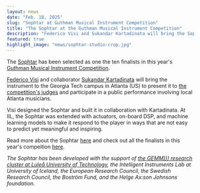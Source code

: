 ```yaml
---
layout: news
date: "Feb. 18, 2025"
slug: "Sophtar at Guthman Musical Instrument Competition"
title: "The Sophtar at the Guthman Musical Instrument Competition"
description: "Federico Visi and Sukandar Kartadinata will bring the Sophtar to Atlanta (US) to compete in the final round of the competition"
featured: true
highlight_image: "news/sophtar-studio-crop.jpg"
---
```


<script>
	import CaptionedImage from "../../components/Images/CaptionedImage.svelte"
  	import YouTube from "../../components/Video/EmbedYouTube.svelte"
</script>

The [Sophtar](https://iil.is/research/sophtar) has been selected as one the ten finalists in this year's [Guthman Musical Instrument Competition](https://guthman.gatech.edu).

[Federico Visi](https://iil.is/people#federico-visi) and collaborator [Sukandar Kartadinata](https://www.glui.de/wp/) will bring the instrument to the Georgia Tech campus in Atlanta (US) to present it to [the competition's judges](https://guthman.gatech.edu/judges-2025) and participate in a public performance involving local Atlanta musicians.

<CaptionedImage
  src="news/sophtar-studio-crop.jpg"
  alt="The Sophtar being played on a white table by a window. There are many cables connecting the instrument to other devices."
  caption="The Sophtar being played."/>

Visi designed the Sophtar and built it in collaboration with Kartadinata. At IIL, the Sophtar was extended with actuators, on-board DSP, and machine learning models to make it respond to the player in ways that are not easy to predict yet meaningful and inspiring. 

<YouTube
  id="8jfT23OIyD0" 
  caption="Exploring the Sophtar."/>

Read more about the Sophtar [here](https://www.federicovisi.com/the-sophtar/) and check out all the finalists in this year's compeition [here](https://guthman.gatech.edu/2025-finalists).


*The Sophtar has been developed with the support of [the GEMM))) research cluster at Luleå University of Technology](https://www.ltu.se/en/research/research-subjects/music-performance/research-projects/research-projects/2023-12-12-gemm), the Intelligent Instruments Lab at University of Iceland, the European Research Council, the Swedish Research Council, the Boström Fund, and the Helge Ax:son Johnsons foundation.*
